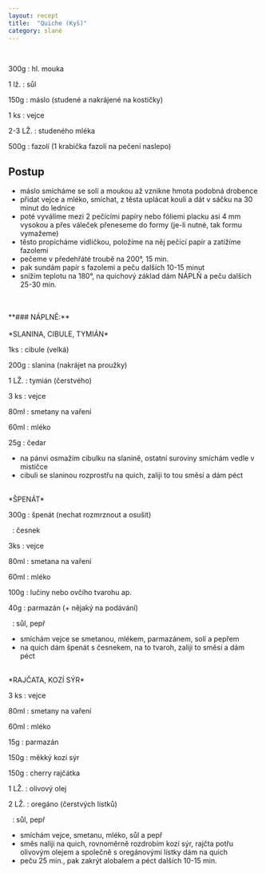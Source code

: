 ```yaml
---
layout: recept
title:  "Quiche (Kyš)"
category: slané
---
```


<br>

<div class="ingredience" markdown="1">
 
300g
: hl. mouka

1 lž.
: sůl

150g
: máslo (studené a nakrájené na kostičky)

1 ks
: vejce

2-3 LŽ.
: studeného mléka

500g
: fazolí (1 krabička fazolí na pečení naslepo)

</div>

## Postup

<div class="postup" markdown="1">

- máslo smícháme se solí a moukou až vznikne hmota podobná drobence
- přidat vejce a mléko, smíchat, z těsta uplácat kouli a dát v sáčku na 30 minut do lednice
- poté vyválíme mezi 2 pečícími papíry nebo fóliemi placku asi 4 mm vysokou a přes váleček přeneseme do formy (je-li nutné, tak formu vymažeme)
- těsto propícháme vidličkou, položíme na něj pečící papír a zatížíme fazolemi
- pečeme v předehřáté troubě na 200°, 15 min.
- pak sundám papír s fazolemi a peču dalších 10-15 minut
- snížím teplotu na 180°, na quichový základ dám NÁPLŇ a peču dalších 25-30 min.
 
</div>

<div class="ingredience" markdown="1">

<br>
<br>
**### NÁPLNĚ:**<br><br>
*SLANINA, CIBULE, TYMIÁN*

1ks
: cibule (velká)

200g
: slanina (nakrájet na proužky)

1 LŽ.
: tymián (čerstvého)

3 ks
: vejce

80ml
: smetany na vaření

60ml
: mléko

25g
: čedar

</div>

<div class="postup" markdown="1">

- na pánvi osmažím cibulku na slanině, ostatní suroviny smíchám vedle v mističce
- cibuli se slaninou rozprostřu na quich, zaliji to tou směsí a dám péct

</div>

<div class="ingredience" markdown="1">

<br>
*ŠPENÁT*

300g
: špenát (nechat rozmrznout a osušit)

&nbsp;
: česnek

3ks
: vejce

80ml
: smetana na vaření

60ml
: mléko

100g
: lučiny nebo ovčího tvarohu ap.

40g
: parmazán (+ nějaký na podávání)

&nbsp;
: sůl, pepř

</div>

<div class="postup" markdown="1">

- smíchám vejce se smetanou, mlékem, parmazánem, solí a pepřem
- na quich dám špenát s česnekem, na to tvaroh, zaliji to směsí a dám péct

</div>

<div class="ingredience" markdown="1">

<br>
*RAJČATA, KOZÍ SÝR*

3 ks
: vejce

80ml
: smetany na vaření

60ml
: mléko

15g
: parmazán

150g
: měkký kozí sýr

150g
: cherry rajčátka

1 LŽ.
: olivový olej

2 LŽ.
: oregáno (čerstvých lístků)

&nbsp;
: sůl, pepř

</div>

<div class="postup" markdown="1">

- smíchám vejce, smetanu, mléko, sůl a pepř
- směs naliji na quich, rovnoměrně rozdrobím kozí sýr, rajčta potřu olivovým olejem a společně s oregánovými lístky dám na quich
- peču 25 min., pak zakrýt alobalem a péct dalších 10-15 min.

</div>
